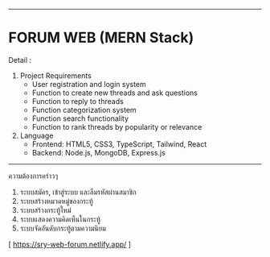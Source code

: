 ------------------------------------------------------------------------------------------

FORUM WEB (MERN Stack)
===================================

Detail :
1. Project Requirements
    - User registration and login system
    - Function to create new threads and ask questions
    - Function to reply to threads
    - Function categorization system
    - Function search functionality
    - Function to rank threads by popularity or relevance
2. Language
    - Frontend: HTML5, CSS3, TypeScript, Tailwind, React
    - Backend: Node.js, MongoDB, Express.js

------------------------------------------------------------------------------------------

ความต้องการคร่าวๆ
1. ระบบสมัคร, เข้าสู่ระบบ และลืมรหัสผ่านสมาชิก
2. ระบบสร้างหมวดหมู่ของกระทู้
3. ระบบสร้างกระทู้ใหม่
4. ระบบแสดงความคิดเห็นในกระทู้
5. ระบบจัดอันดับกระทู้ตามความนิยม


[ https://sry-web-forum.netlify.app/ ]
